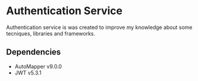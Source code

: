 # Authentication Service
Authentication service is was created to improve my knowledge about some tecniques, libraries and frameworks.

Dependencies
------------

* AutoMapper v9.0.0
* JWT v5.3.1
